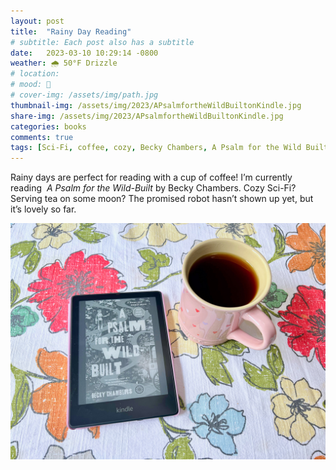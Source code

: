 ```yaml
---
layout: post
title:  "Rainy Day Reading"
# subtitle: Each post also has a subtitle
date:   2023-03-10 10:29:14 -0800
weather: 🌧️ 50°F Drizzle
# location: 
# mood: 🥰
# cover-img: /assets/img/path.jpg
thumbnail-img: /assets/img/2023/APsalmfortheWildBuiltonKindle.jpg
share-img: /assets/img/2023/APsalmfortheWildBuiltonKindle.jpg
categories: books
comments: true
tags: [Sci-Fi, coffee, cozy, Becky Chambers, A Psalm for the Wild Built, Monk and Robot ]
---
```


Rainy days are perfect for reading with a cup of coffee! I’m currently reading  _A Psalm for the Wild-Built_ by Becky Chambers. Cozy Sci-Fi? Serving tea on some moon? The promised robot hasn’t shown up yet, but it’s lovely so far.

![A Psalm for the Wild-Built](/assets/img/2023/APsalmfortheWildBuiltonKindle.jpg)